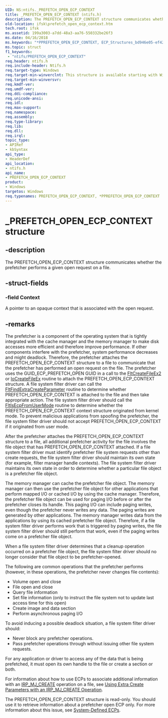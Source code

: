 ```yaml
---
UID: NS:ntifs._PREFETCH_OPEN_ECP_CONTEXT
title: _PREFETCH_OPEN_ECP_CONTEXT (ntifs.h)
description: The PREFETCH_OPEN_ECP_CONTEXT structure communicates whether the prefetcher performs a given open request on a file.
old-location: ifsk\prefetch_open_ecp_context.htm
tech.root: ifsk
ms.assetid: 199a3003-a7dd-48a3-aa76-550332be26f3
ms.date: 04/16/2018
ms.keywords: "*PPREFETCH_OPEN_ECP_CONTEXT, ECP_Structures_bd946e05-ef42-4fcc-93f8-bf96b6440817.xml, PPREFETCH_OPEN_ECP_CONTEXT, PPREFETCH_OPEN_ECP_CONTEXT structure pointer [Installable File System Drivers], PREFETCH_OPEN_ECP_CONTEXT, PREFETCH_OPEN_ECP_CONTEXT structure [Installable File System Drivers], _PREFETCH_OPEN_ECP_CONTEXT, ifsk.prefetch_open_ecp_context, ntifs/PPREFETCH_OPEN_ECP_CONTEXT, ntifs/PREFETCH_OPEN_ECP_CONTEXT"
ms.topic: struct
f1_keywords:
 - "ntifs/PREFETCH_OPEN_ECP_CONTEXT"
req.header: ntifs.h
req.include-header: Ntifs.h
req.target-type: Windows
req.target-min-winverclnt: This structure is available starting with Windows Vista.
req.target-min-winversvr: 
req.kmdf-ver: 
req.umdf-ver: 
req.ddi-compliance: 
req.unicode-ansi: 
req.idl: 
req.max-support: 
req.namespace: 
req.assembly: 
req.type-library: 
req.lib: 
req.dll: 
req.irql: 
topic_type:
- APIRef
- kbSyntax
api_type:
- HeaderDef
api_location:
- ntifs.h
api_name:
- PREFETCH_OPEN_ECP_CONTEXT
product:
- Windows
targetos: Windows
req.typenames: PREFETCH_OPEN_ECP_CONTEXT, *PPREFETCH_OPEN_ECP_CONTEXT
---
```


# _PREFETCH_OPEN_ECP_CONTEXT structure


## -description


The PREFETCH_OPEN_ECP_CONTEXT structure communicates whether the prefetcher performs a given open request on a file. 


## -struct-fields




### -field Context

A pointer to an opaque context that is associated with the open request. 


## -remarks



The prefetcher is a component of the operating system that is tightly integrated with the cache manager and the memory manager to make disk accesses more efficient and therefore improve performance. If other components interfere with the prefetcher, system performance decreases and might deadlock. Therefore, the prefetcher attaches the PREFETCH_OPEN_ECP_CONTEXT structure to a file to communicate that the prefetcher has performed an open request on the file. The prefetcher uses the GUID_ECP_PREFETCH_OPEN GUID in a call to the <a href="https://docs.microsoft.com/windows-hardware/drivers/ddi/content/fltkernel/nf-fltkernel-fltcreatefileex2">FltCreateFileEx2</a> or <a href="https://docs.microsoft.com/windows-hardware/drivers/ddi/content/ntddk/nf-ntddk-iocreatefileex">IoCreateFileEx</a> routine to attach the PREFETCH_OPEN_ECP_CONTEXT structure. A file system filter driver can call the <a href="https://docs.microsoft.com/windows-hardware/drivers/ddi/content/fltkernel/nf-fltkernel-fltfindextracreateparameter">FltFindExtraCreateParameter</a> routine to determine whether PREFETCH_OPEN_ECP_CONTEXT is attached to the file and then take appropriate action. The file system filter driver should call the <a href="https://docs.microsoft.com/windows-hardware/drivers/ddi/content/fltkernel/nf-fltkernel-fltisecpfromusermode">FltIsEcpFromUserMode</a> routine to determine whether the PREFETCH_OPEN_ECP_CONTEXT context structure originated from kernel mode. To prevent malicious applications from spoofing the prefetcher, the file system filter driver should not accept PREFETCH_OPEN_ECP_CONTEXT if it originated from user mode.

After the prefetcher attaches the PREFETCH_OPEN_ECP_CONTEXT structure to a file, all additional prefetcher activity for the file involves the file object that has PREFETCH_OPEN_ECP_CONTEXT attached. If a file system filter driver must identify prefetcher file system requests other than create requests, the file system filter driver should maintain its own state (for example, filter manager handle contexts). The file system filter driver maintains its own state in order to determine whether a particular file object is a prefetcher file object.

The memory manager can cache the prefetcher file object. The memory manager can then use the prefetcher file object for other applications that perform mapped I/O or cached I/O by using the cache manager. Therefore, the prefetcher file object can be used for paging I/O before or after the prefetcher closes its handle. This paging I/O can include paging writes, even though the prefetcher never writes any data. The paging writes are generated by other applications. The memory manager writes data from the applications by using its cached prefetcher file object. Therefore, if a file system filter driver performs work that is triggered by paging writes, the file system filter driver should still perform that work, even if the paging writes come on a prefetcher file object. 

When a file system filter driver determines that a cleanup operation occurred on a prefetcher file object, the file system filter driver should no longer consider that file object to be prefetcher-opened.

The following are common operations that the prefetcher performs (however, in these operations, the prefetcher never changes file contents):

<ul>
<li>
Volume open and close

</li>
<li>
File open and close

</li>
<li>
Query file information

</li>
<li>
Set file information (only to instruct the file system not to update last access time for this open)

</li>
<li>
Create image and data section

</li>
<li>
Perform asynchronous paging I/O

</li>
</ul>
To avoid inducing a possible deadlock situation, a file system filter driver should:

<ul>
<li>
Never block any prefetcher operations.

</li>
<li>
Pass prefetcher operations through without issuing other file system requests. 

</li>
</ul>
For any application or driver to access any of the data that is being prefetched, it must open its own handle to the file or create a section or both.

For information about how to use ECPs to associate additional information with an <a href="https://docs.microsoft.com/windows-hardware/drivers/ifs/irp-mj-create">IRP_MJ_CREATE</a> operation on a file, see <a href="https://docs.microsoft.com/windows-hardware/drivers/ifs/using-extra-create-parameters-with-an-irp-mj-create-operation">Using Extra Create Parameters with an IRP_MJ_CREATE Operation</a>. 

The PREFETCH_OPEN_ECP_CONTEXT structure is read-only. You should use it to retrieve information about a prefetcher open ECP only. For more information about this issue, see <a href="https://docs.microsoft.com/windows-hardware/drivers/ifs/system-defined-ecps">System-Defined ECPs</a>.



